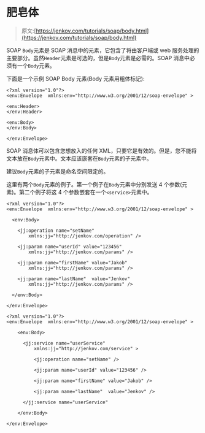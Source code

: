 # 肥皂体

> 原文:[https://jenkov.com/tutorials/soap/body.html](https://jenkov.com/tutorials/soap/body.html)

SOAP `Body`元素是 SOAP 消息中的元素，它包含了将由客户端或 web 服务处理的主要部分。虽然`Header`元素是可选的，但是`Body`元素是必需的。SOAP 消息中必须有一个`Body`元素。

下面是一个示例 SOAP Body 元素(Body 元素用粗体标记):

```
<?xml version="1.0"?>
<env:Envelope  xmlns:env="http://www.w3.org/2001/12/soap-envelope" >

<env:Header>
</env:Header>

<env:Body>
</env:Body>

</env:Envelope>

```

SOAP 消息体可以包含您想放入的任何 XML，只要它是有效的。但是，您不能将文本放在`Body`元素中。文本应该嵌套在`Body`元素的子元素中。

建议`Body`元素的子元素是命名空间限定的。

这里有两个`Body`元素的例子。第一个例子在`Body`元素中分别发送 4 个参数(元素)。第二个例子将这 4 个参数嵌套在一个`<service>`元素中。

```
<?xml version="1.0"?>
<env:Envelope  xmlns:env="http://www.w3.org/2001/12/soap-envelope" >

  <env:Body>

    <jj:operation name="setName"
        xmlns:jj="http://jenkov.com/operation" />

    <jj:param name="userId" value="123456"
        xmlns:jj="http://jenkov.com/params" />

    <jj:param name="firstName" value="Jakob"
        xmlns:jj="http://jenkov.com/params" />

    <jj:param name="lastName"  value="Jenkov"
        xmlns:jj="http://jenkov.com/params" />

  </env:Body>

</env:Envelope>

```

```
<?xml version="1.0"?>
<env:Envelope  xmlns:env="http://www.w3.org/2001/12/soap-envelope" >

    <env:Body>

      <jj:service name="userService"
          xmlns:jj="http://jenkov.com/service" >

          <jj:operation name="setName" />

          <jj:param name="userId" value="123456" />

          <jj:param name="firstName" value="Jakob" />

          <jj:param name="lastName"  value="Jenkov" />

      </jj:service name="userService"

    </env:Body>

</env:Envelope>

```